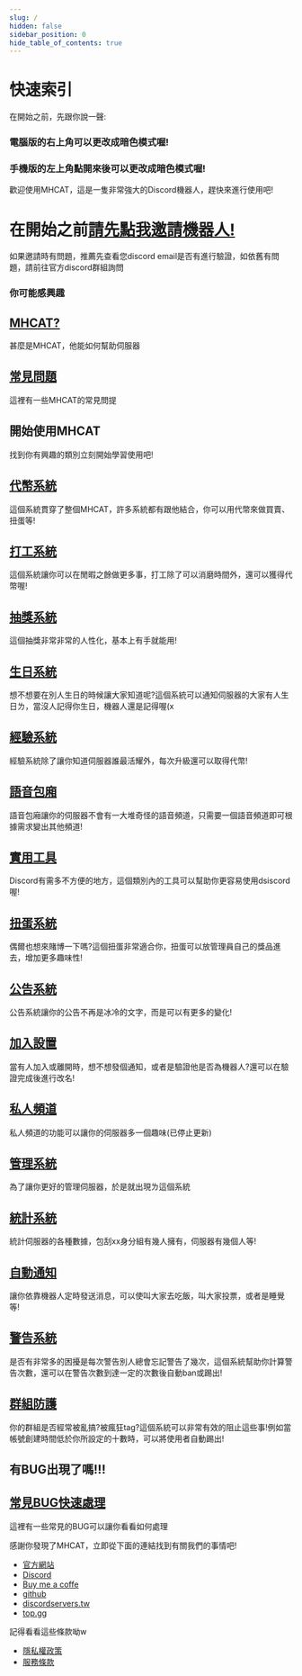 ```yaml
---
slug: /
hidden: false
sidebar_position: 0
hide_table_of_contents: true
---
```

# 快速索引

在開始之前，先跟你說一聲:

### **電腦版的右上角可以更改成暗色模式喔!**

### **手機版的左上角點開來後可以更改成暗色模式喔!**

歡迎使用MHCAT，這是一隻非常強大的Discord機器人，趕快來進行使用吧!


# 在開始之前[請先點我邀請機器人!](https://discord.com/api/oauth2/authorize?client_id=964185876559196181&permissions=8&scope=bot%20applications.commands)

如果邀請時有問題，推薦先查看您discord email是否有進行驗證，如依舊有問題，請前往官方discord群組詢問

### 你可能感興趣

<div class="docs-card-container">
  <div class="row row-cols-1 row-cols-md-3a g-3">
    <div class="col">
      <div class="card card-body h-100 d-flex flex-column">
        <a
          href="/MHCAT"
          class="card-title card-link stretched-link"
        >
          <h2>MHCAT?</h2>
        </a>
        <p class="card-text">甚麼是MHCAT，他能如何幫助伺服器
        </p>
      </div>
    </div>
    <div class="col">
      <div class="card card-body h-100 d-flex flex-column">
        <a
          href="/MHCAT/faq"
          class="card-title card-link stretched-link"
        >
          <h2>常見問題</h2>
        </a>
        <p class="card-text">這裡有一些MHCAT的常見問提
        </p>
      </div>
    </div>
  </div>
</div>

## 開始使用MHCAT

找到你有興趣的類別立刻開始學習使用吧!

<div class="docs-card-container">
  <div class="row row-cols-1 row-cols-md-2a g-3">
    <div class="col">
      <div class="card card-body h-100 d-flex flex-column">
        <a
          href="/allcommands/代幣系統/add_coin"
          class="card-title card-link stretched-link"
        >
          <h2>代幣系統</h2>
        </a>
        <p class="card-text">這個系統貫穿了整個MHCAT，許多系統都有跟他結合，你可以用代幣來做買賣、扭蛋等!</p>
      </div>
    </div>
        <div class="col">
      <div class="card card-body h-100 d-flex flex-column">
        <a
          href="/allcommands/打工系統/work_set"
          class="card-title card-link stretched-link"
        >
          <h2>打工系統</h2>
        </a>
        <p class="card-text">這個系統讓你可以在閒暇之餘做更多事，打工除了可以消磨時間外，還可以獲得代幣喔!</p>
      </div>
    </div>
    <div class="col">
      <div class="card card-body h-100 d-flex flex-column">
        <a
          href="/allcommands/抽獎系統/lotter"
          class="card-title card-link stretched-link"
        >
          <h2>抽獎系統</h2>
        </a>
        <p class="card-text">這個抽獎非常非常的人性化，基本上有手就能用!
        </p>
      </div>
    </div>
  </div>
</div>
<div class="docs-card-container">
  <div class="row row-cols-1 row-cols-md-2a g-3">
    <div class="col">
      <div class="card card-body h-100 d-flex flex-column">
        <a
          href="/allcommands/生日系統/birthday_message_set"
          class="card-title card-link stretched-link"
        >
          <h2>生日系統</h2>
        </a>
        <p class="card-text">想不想要在別人生日的時候讓大家知道呢?這個系統可以通知伺服器的大家有人生日ㄌ，當沒人記得你生日，機器人還是記得喔(x</p>
      </div>
    </div>
        <div class="col">
      <div class="card card-body h-100 d-flex flex-column">
        <a
          href="/allcommands/經驗系統/xp_set"
          class="card-title card-link stretched-link"
        >
          <h2>經驗系統</h2>
        </a>
        <p class="card-text">經驗系統除了讓你知道伺服器誰最活耀外，每次升級還可以取得代幣!</p>
      </div>
    </div>
    <div class="col">
      <div class="card card-body h-100 d-flex flex-column">
        <a
          href="/allcommands/語音包廂/voice_box_set"
          class="card-title card-link stretched-link"
        >
          <h2>語音包廂</h2>
        </a>
        <p class="card-text">語音包廂讓你的伺服器不會有一大堆奇怪的語音頻道，只需要一個語音頻道即可根據需求變出其他頻道!
        </p>
      </div>
    </div>
  </div>
</div>
<div class="docs-card-container">
  <div class="row row-cols-1 row-cols-md-2a g-3">
    <div class="col">
      <div class="card card-body h-100 d-flex flex-column">
        <a
          href="/allcommands/實用工具/help"
          class="card-title card-link stretched-link"
        >
          <h2>實用工具</h2>
        </a>
        <p class="card-text">Discord有需多不方便的地方，這個類別內的工具可以幫助你更容易使用dsiscord喔!</p>
      </div>
    </div>
        <div class="col">
      <div class="card card-body h-100 d-flex flex-column">
        <a
          href="/allcommands/扭蛋系統/gacha_prize_pool_add"
          class="card-title card-link stretched-link"
        >
          <h2>扭蛋系統</h2>
        </a>
        <p class="card-text">偶爾也想來賭博一下嗎?這個扭蛋非常適合你，扭蛋可以放管理員自己的獎品進去，增加更多趣味性!</p>
      </div>
    </div>
    <div class="col">
      <div class="card card-body h-100 d-flex flex-column">
        <a
          href="/allcommands/公告系統/acc_channel_set"
          class="card-title card-link stretched-link"
        >
          <h2>公告系統</h2>
        </a>
        <p class="card-text">公告系統讓你的公告不再是冰冷的文字，而是可以有更多的變化!
        </p>
      </div>
    </div>
  </div>
</div>
<div class="docs-card-container">
  <div class="row row-cols-1 row-cols-md-2a g-3">
    <div class="col">
      <div class="card card-body h-100 d-flex flex-column">
        <a
          href="/allcommands/加入設置/join_role_set"
          class="card-title card-link stretched-link"
        >
          <h2>加入設置</h2>
        </a>
        <p class="card-text">當有人加入或離開時，想不想發個通知，或者是驗證他是否為機器人?還可以在驗證完成後進行改名!
        </p>
      </div>
    </div>
        <div class="col">
      <div class="card card-body h-100 d-flex flex-column">
        <a
          href="/allcommands/私人頻道/channel_set"
          class="card-title card-link stretched-link"
        >
          <h2>私人頻道</h2>
        </a>
        <p class="card-text">私人頻道的功能可以讓你的伺服器多一個趣味(已停止更新)</p>
      </div>
    </div>
    <div class="col">
      <div class="card card-body h-100 d-flex flex-column">
        <a
          href="/allcommands/管理系統/delete_a_lot_message"
          class="card-title card-link stretched-link"
        >
          <h2>管理系統</h2>
        </a>
        <p class="card-text">為了讓你更好的管理伺服器，於是就出現ㄌ這個系統
        </p>
      </div>
    </div>
  </div>
</div>
<div class="docs-card-container">
  <div class="row row-cols-1 row-cols-md-2a g-3">
    <div class="col">
      <div class="card card-body h-100 d-flex flex-column">
        <a
          href="/allcommands/統計系統/statistice_create"
          class="card-title card-link stretched-link"
        >
          <h2>統計系統</h2>
        </a>
        <p class="card-text">統計伺服器的各種數據，包刮xx身分組有幾人擁有，伺服器有幾個人等!</p>
      </div>
    </div>
        <div class="col">
      <div class="card card-body h-100 d-flex flex-column">
        <a
          href="/allcommands/自動通知/auto_notion"
          class="card-title card-link stretched-link"
        >
          <h2>自動通知</h2>
        </a>
        <p class="card-text">讓你依靠機器人定時發送消息，可以使叫大家去吃飯，叫大家投票，或者是睡覺等!</p>
      </div>
    </div>
    <div class="col">
      <div class="card card-body h-100 d-flex flex-column">
        <a
          href="/allcommands/警告系統/warn_set"
          class="card-title card-link stretched-link"
        >
          <h2>警告系統</h2>
        </a>
        <p class="card-text">是否有非常多的困擾是每次警告別人總會忘記警告了幾次，這個系統幫助你計算警告次數，還可以在警告次數到達一定的次數後自動ban或踢出!
        </p>
      </div>
    </div>
  </div>
</div>
<div class="docs-card-container">
  <div class="row row-cols-1 row-cols-md-3a g-3">
    <div class="col">
      <div class="card card-body h-100 d-flex flex-column">
        <a
          href="/allcommands/群組防護/account_creat_need_hours"
          class="card-title card-link stretched-link"
        >
          <h2>群組防護</h2>
        </a>
        <p class="card-text">你的群組是否經常被亂搞?被瘋狂tag?這個系統可以非常有效的阻止這些事!例如當帳號創建時間低於你所設定的十數時，可以將使用者自動踢出!</p>
      </div>
    </div>

  </div>
</div>

## 有BUG出現了嗎!!!

<div class="docs-card-container">
  <div class="row row-cols-1 row-cols-md-3a g-3">
    <div class="col">
      <div class="card card-body h-100 d-flex flex-column">
        <a
          href="/MHCAT/bug"
          class="card-title card-link stretched-link"
        ><h2>常見BUG快速處理</h2></a>
        <p class="card-text">
         這裡有一些常見的BUG可以讓你看看如何處理
        </p>
      </div>
    </div>
  </div>
</div>

感謝你發現了MHCAT，立即從下面的連結找到有關我們的事情吧!

* [官方網站](https://mhcat.nightcat.xyz)
* [Discord](https://discord.gg/7g7VE2Sqna)
* [Buy me a coffe](https://www.buymeacoffee.com/mhcat)
* [github](https://github.com/MHNightCat/MHCAT-doc)
* [discordservers.tw](https://discordservers.tw/bots/964185876559196181)
* [top.gg](https://top.gg/bot/964185876559196181)

記得看看這些條款呦w

* [隱私權政策](https://mhcat.nightcat.xyz)
* [服務條款](https://discord.gg/7g7VE2Sqna)
